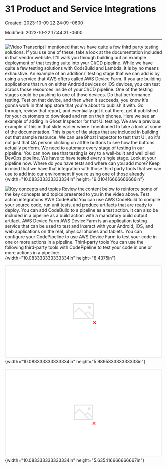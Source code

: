 # 31 Product and Service Integrations

Created: 2023-10-09 22:24:09 -0600

Modified: 2023-10-22 17:44:31 -0600

---

![Video Transcript I mentioned that we have quite a few third party testing solutions. If you use one of these, take a look at the documentation included in that vendor website. It'll walk you through building out an example deployment of that testing suite into your CI/CD pipeline. While we have quite a few testing solutions with CodeBuild and Lambda, it is by no means exhaustive. An example of an additional testing stage that we can add is by using a service that AWS offers called AWS Device Farm. If you are building applications that run on either Android devices or iOS devices, you can test across those resources inside of your CI/CD pipeline. One of the testing stages could be pushing to one of those devices. Do that performance testing. Test on that device, and then when it succeeds, you know it's gonna work in that app store that you're about to publish it with. Go through, review that report, and eventually get it out there, get it published for your customers to download and run on their phones. Here we see an example of adding in Ghost Inspector for that UI testing. We saw a previous example of this in that slide earlier where I mentioned to take a look at some of the documentation. This is part of the steps that are included in building out that sample resource. We can use Ghost Inspector to test that UI, so it's not just that QA person clicking on all the buttons to see how the buttons actually perform. We need to automate every stage of testing in our pipeline. You can now see that testing is key to a well-built and well oiled DevOps pipeline. We have to have tested every single stage. Look at your pipeline now. Where do you have tests and where can you add more? Keep in mind that we have that integration with those third party tools that we can use to add into our environment if you're using one of those already ](../../../media/AWS-DevOps-Module-9-31-Product-and-Service-Integrations-image1.png){width="10.083333333333334in" height="9.010416666666666in"}



![Key concepts and topics Review the content below to reinforce some of the key concepts and topics presented to you in the video above. Test action integrations AWS CodeBui1d You can use AWS CodeBuild to compile your source code, run unit tests, and produce artifacts that are ready to deploy. You can add CodeBuild to a pipeline as a test action. It can also be included in a pipeline as a build action, with a mandatory build output artifact. AWS Device Farm AWS Device Farm is an application testing service that can be used to test and interact with your Android, iOS, and web applications on the real, physical phones and tablets. You can configure your CodePipeline to use AWS Device Farm to test your code in one or more actions in a pipeline. Third-party tools You can use the following third-party tools with CodePipeline to test your code in one or more actions in a pipeline: ](../../../media/AWS-DevOps-Module-9-31-Product-and-Service-Integrations-image2.png){width="10.083333333333334in" height="8.4375in"}



![](../../../media/AWS-DevOps-Module-9-31-Product-and-Service-Integrations-image3.png){width="10.083333333333334in" height="5.989583333333333in"}





![Test action integrations • AWS services and third-party tools • AWS CodeBuild • AWS Device Farm • BlazeMeter • Ghost Inspector • Micro Focus StormRunner Load . Nouvola training and certification ](../../../media/AWS-DevOps-Module-9-31-Product-and-Service-Integrations-image4.png){width="10.083333333333334in" height="5.635416666666667in"}






